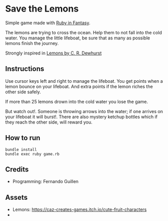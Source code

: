 # Save the Lemons

Simple game made with [Ruby in Fantasy](https://github.com/fguillen/fantasy).

The lemons are trying to cross the ocean. Help them to not fall into the cold water. You manage the little lifeboat, be sure that as many as possible lemons finish the journey.

Strongly inspired in [Lemons by C. R. Dewhurst](http://bbcmicro.co.uk//jsbeeb/play.php?autoboot&disc=http://bbcmicro.co.uk//gameimg/discs/1825/Disc102-Lemons.ssd&noseek)

## Instructions

Use cursor keys left and right to manage the lifeboat. You get points when a lemon bounce
on your lifeboat. And extra points if the lemon riches the other side safely.

If more than 25 lemons drown into the cold water you lose the game.

But watch out!. Someone is throwing arrows into the water; if one arrives on your lifeboat
it will burst!. There are also mystery ketchup bottles which if they reach the other side,
will reward you.

## How to run

    bundle install
    bundle exec ruby game.rb

## Credits

- Programming: Fernando Guillen

## Assets

- Lemons: https://caz-creates-games.itch.io/cute-fruit-characters
-
